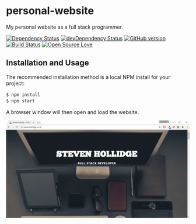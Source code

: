 # personal-website

My personal website as a full stack programmer.

[![Dependency Status](https://david-dm.org/stevenh77/personal-website.svg)](https://david-dm.org/stevenh77/personal-website)
[![devDependency Status](https://david-dm.org/stevenh77/personal-website/dev-status.svg)](https://david-dm.org/stevenh77/personal-website#info=devDependencies)
[![GitHub version](https://badge.fury.io/gh/stevenh77%2Fpersonal-website.svg)](https://badge.fury.io/gh/stevenh77%2Fpersonal-website)
[![Build Status](https://travis-ci.org/stevenh77/personal-website.svg?branch=master)](https://travis-ci.org/stevenh77/personal-website)
[![Open Source Love](https://badges.frapsoft.com/os/mit/mit.svg?v=102)](https://github.com/ellerbrock/open-source-badge/)

## Installation and Usage

The recommended installation method is a local NPM install for your project:

```bash
$ npm install
$ npm start
```

A browser window will then open and load the website.

![alt text](https://github.com/stevenh77/personal-website/raw/master/src/assets/images/homepage.png "Personal website homepage")